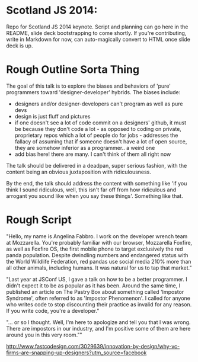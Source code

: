 Scotland JS 2014: 
===============

Repo for Scotland JS 2014 keynote. Script and planning can go here in the README, slide deck bootstrapping to come shortly. If you're contributing, write in Markdown for now, can auto-magically convert to HTML once slide deck is up.

Rough Outline Sorta Thing
=============

The goal of this talk is to explore the biases and behaviors of 'pure' programmers toward 'designer-developer' hybrids. The biases include:

- designers and/or designer-developers can't program as well as pure devs
- design is just fluff and pictures
- if one doesn't see a lot of code commit on a designers' github, it must be because they don't code a lot - as opposed to coding on private, proprietary repos which a lot of people do for jobs - addresses the fallacy of assuming that if someone doesn't have a lot of open source, they are somehow inferior as a programmer.. a weird one
- add bias here! there are many. I can't think of them all right now

The talk should be delivered in a deadpan, super serious fashion, with the content being an obvious juxtaposition with ridiculousness. 

By the end, the talk should address the content with something like 'if you think I sound ridiculous, well, this isn't far off from how ridiculous and arrogant you sound like when you say these things'. Something like that.

Rough Script
============

"Hello, my name is Angelina Fabbro. I work on the developer wrench team at Mozzarella. You're probably familiar with our browser, Mozzarella Foxfire, as well as Foxfire OS, the first mobile phone to target exclusively the red panda population. Despite dwindling numbers and endangered status with the World Wildlife Federation, red pandas use social media 210% more than all other animals, including humans. It was natural for us to tap that market."

"Last year at JSConf US, I gave a talk on how to be a better programmer. I didn't expect it to be as popular as it has been. Around the same time, I published an article on The Pastry Box about something called 'Impostor Syndrome', often referred to as 'Impostor Phenomenon'. I called for anyone who writes code to stop discounting their practice as invalid for any reason. If you write code, you're a developer."

"... or so I thought. Well, I'm here to apologize and tell you that I was wrong. There are impostors in our industry, and I'm positive some of them are here around you in this very room.""

http://www.fastcodesign.com/3029639/innovation-by-design/why-vc-firms-are-snapping-up-designers?utm_source=facebook


